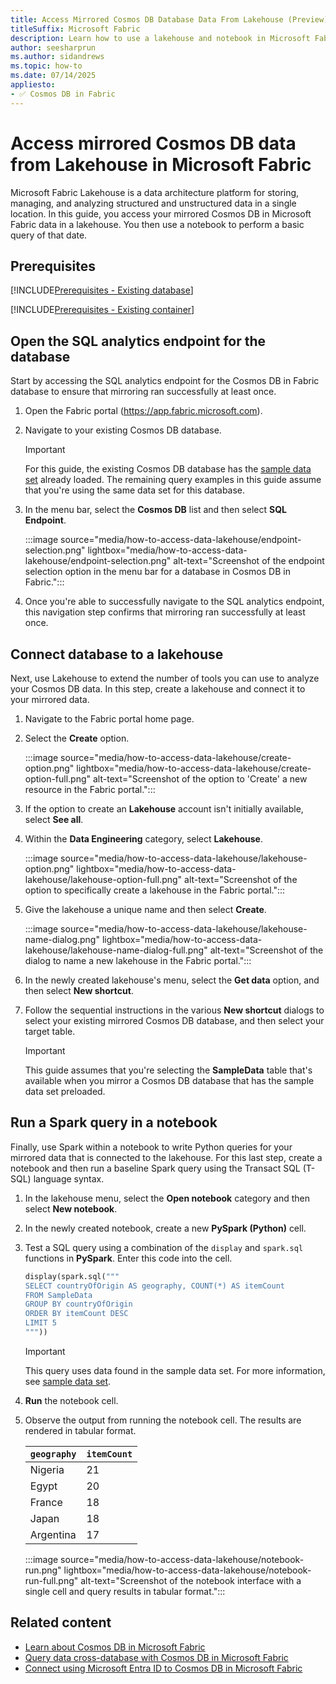 ```yaml
---
title: Access Mirrored Cosmos DB Database Data From Lakehouse (Preview)
titleSuffix: Microsoft Fabric
description: Learn how to use a lakehouse and notebook in Microsoft Fabric to query mirrored Cosmos DB data with Spark and Python for advanced analytics.
author: seesharprun
ms.author: sidandrews
ms.topic: how-to
ms.date: 07/14/2025
appliesto:
- ✅ Cosmos DB in Fabric
---
```


# Access mirrored Cosmos DB data from Lakehouse in Microsoft Fabric

Microsoft Fabric Lakehouse is a data architecture platform for storing, managing, and analyzing structured and unstructured data in a single location. In this guide, you access your mirrored Cosmos DB in Microsoft Fabric data in a lakehouse. You then use a notebook to perform a basic query of that date.

## Prerequisites

[!INCLUDE[Prerequisites - Existing database](includes/prerequisite-existing-database.md)]

[!INCLUDE[Prerequisites - Existing container](includes/prerequisite-existing-container.md)]

## Open the SQL analytics endpoint for the database

Start by accessing the SQL analytics endpoint for the Cosmos DB in Fabric database to ensure that mirroring ran successfully at least once.

1. Open the Fabric portal (<https://app.fabric.microsoft.com>).

1. Navigate to your existing Cosmos DB database.

    > [!IMPORTANT]
    > For this guide, the existing Cosmos DB database has the [sample data set](sample-data.md) already loaded. The remaining query examples in this guide assume that you're using the same data set for this database.

1. In the menu bar, select the **Cosmos DB** list and then select **SQL Endpoint**.

    :::image source="media/how-to-access-data-lakehouse/endpoint-selection.png" lightbox="media/how-to-access-data-lakehouse/endpoint-selection.png" alt-text="Screenshot of the endpoint selection option in the menu bar for a database in Cosmos DB in Fabric.":::

1. Once you're able to successfully navigate to the SQL analytics endpoint, this navigation step confirms that mirroring ran successfully at least once.

## Connect database to a lakehouse

Next, use Lakehouse to extend the number of tools you can use to analyze your Cosmos DB data. In this step, create a lakehouse and connect it to your mirrored data.

1. Navigate to the Fabric portal home page.

1. Select the **Create** option.

    :::image source="media/how-to-access-data-lakehouse/create-option.png" lightbox="media/how-to-access-data-lakehouse/create-option-full.png" alt-text="Screenshot of the option to 'Create' a new resource in the Fabric portal.":::

1. If the option to create an **Lakehouse** account isn't initially available, select **See all**.

1. Within the **Data Engineering** category, select **Lakehouse**.

    :::image source="media/how-to-access-data-lakehouse/lakehouse-option.png" lightbox="media/how-to-access-data-lakehouse/lakehouse-option-full.png" alt-text="Screenshot of the option to specifically create a lakehouse in the Fabric portal.":::

1. Give the lakehouse a unique name and then select **Create**.

    :::image source="media/how-to-access-data-lakehouse/lakehouse-name-dialog.png" lightbox="media/how-to-access-data-lakehouse/lakehouse-name-dialog-full.png" alt-text="Screenshot of the dialog to name a new lakehouse in the Fabric portal.":::

1. In the newly created lakehouse's menu, select the **Get data** option, and then select **New shortcut**.

1. Follow the sequential instructions in the various **New shortcut** dialogs to select your existing mirrored Cosmos DB database, and then select your target table.

    > [!IMPORTANT]
    > This guide assumes that you're selecting the **SampleData** table that's available when you mirror a Cosmos DB database that has the sample data set preloaded.

## Run a Spark query in a notebook

Finally, use Spark within a notebook to write Python queries for your mirrored data that is connected to the lakehouse. For this last step, create a notebook and then run a baseline Spark query using the Transact SQL (T-SQL) language syntax.

1. In the lakehouse menu, select the **Open notebook** category and then select **New notebook**.

1. In the newly created notebook, create a new **PySpark (Python)** cell.

1. Test a SQL query using a combination of the `display` and `spark.sql` functions in **PySpark**. Enter this code into the cell.

    ```python
    display(spark.sql("""
    SELECT countryOfOrigin AS geography, COUNT(*) AS itemCount
    FROM SampleData
    GROUP BY countryOfOrigin
    ORDER BY itemCount DESC
    LIMIT 5
    """))
    ```

    > [!IMPORTANT]
    > This query uses data found in the sample data set. For more information, see [sample data set](sample-data.md).

1. **Run** the notebook cell.

1. Observe the output from running the notebook cell. The results are rendered in tabular format.

    | `geography` | `itemCount` |
    | --- | --- |
    | Nigeria | 21 |
    | Egypt | 20 |
    | France | 18 |
    | Japan | 18 |
    | Argentina | 17 |

    :::image source="media/how-to-access-data-lakehouse/notebook-run.png" lightbox="media/how-to-access-data-lakehouse/notebook-run-full.png" alt-text="Screenshot of the notebook interface with a single cell and query results in tabular format.":::

## Related content

- [Learn about Cosmos DB in Microsoft Fabric](overview.md)
- [Query data cross-database with Cosmos DB in Microsoft Fabric](how-to-query-cross-database.md)
- [Connect using Microsoft Entra ID to Cosmos DB in Microsoft Fabric](how-to-authenticate.md)
